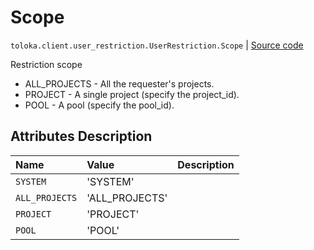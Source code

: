 # Scope
`toloka.client.user_restriction.UserRestriction.Scope` | [Source code](https://github.com/Toloka/toloka-kit/blob/v1.1.3/src/client/user_restriction.py#L56)

Restriction scope


* ALL_PROJECTS - All the requester's projects.
* PROJECT - A single project (specify the project_id).
* POOL - A pool (specify the pool_id).

## Attributes Description

| Name | Value | Description |
| :------| :-----------| :----------| 
`SYSTEM`|'SYSTEM'|
`ALL_PROJECTS`|'ALL_PROJECTS'|
`PROJECT`|'PROJECT'|
`POOL`|'POOL'|
